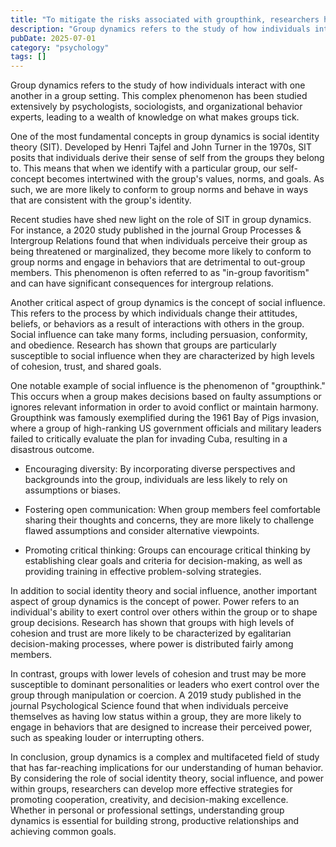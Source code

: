 ```yaml
---
title: "To mitigate the risks associated with groupthink, researchers have identified several strategies that groups can employ. These include"
description: "Group dynamics refers to the study of how individuals interact with one another in a group setting. This complex phenomenon has been studied extensive..."
pubDate: 2025-07-01
category: "psychology"
tags: []
---
```


Group dynamics refers to the study of how individuals interact with one another in a group setting. This complex phenomenon has been studied extensively by psychologists, sociologists, and organizational behavior experts, leading to a wealth of knowledge on what makes groups tick.

One of the most fundamental concepts in group dynamics is social identity theory (SIT). Developed by Henri Tajfel and John Turner in the 1970s, SIT posits that individuals derive their sense of self from the groups they belong to. This means that when we identify with a particular group, our self-concept becomes intertwined with the group's values, norms, and goals. As such, we are more likely to conform to group norms and behave in ways that are consistent with the group's identity.

Recent studies have shed new light on the role of SIT in group dynamics. For instance, a 2020 study published in the journal Group Processes & Intergroup Relations found that when individuals perceive their group as being threatened or marginalized, they become more likely to conform to group norms and engage in behaviors that are detrimental to out-group members. This phenomenon is often referred to as "in-group favoritism" and can have significant consequences for intergroup relations.

Another critical aspect of group dynamics is the concept of social influence. This refers to the process by which individuals change their attitudes, beliefs, or behaviors as a result of interactions with others in the group. Social influence can take many forms, including persuasion, conformity, and obedience. Research has shown that groups are particularly susceptible to social influence when they are characterized by high levels of cohesion, trust, and shared goals.

One notable example of social influence is the phenomenon of "groupthink." This occurs when a group makes decisions based on faulty assumptions or ignores relevant information in order to avoid conflict or maintain harmony. Groupthink was famously exemplified during the 1961 Bay of Pigs invasion, where a group of high-ranking US government officials and military leaders failed to critically evaluate the plan for invading Cuba, resulting in a disastrous outcome.

* Encouraging diversity: By incorporating diverse perspectives and backgrounds into the group, individuals are less likely to rely on assumptions or biases.

* Fostering open communication: When group members feel comfortable sharing their thoughts and concerns, they are more likely to challenge flawed assumptions and consider alternative viewpoints.

* Promoting critical thinking: Groups can encourage critical thinking by establishing clear goals and criteria for decision-making, as well as providing training in effective problem-solving strategies.

In addition to social identity theory and social influence, another important aspect of group dynamics is the concept of power. Power refers to an individual's ability to exert control over others within the group or to shape group decisions. Research has shown that groups with high levels of cohesion and trust are more likely to be characterized by egalitarian decision-making processes, where power is distributed fairly among members.

In contrast, groups with lower levels of cohesion and trust may be more susceptible to dominant personalities or leaders who exert control over the group through manipulation or coercion. A 2019 study published in the journal Psychological Science found that when individuals perceive themselves as having low status within a group, they are more likely to engage in behaviors that are designed to increase their perceived power, such as speaking louder or interrupting others.

In conclusion, group dynamics is a complex and multifaceted field of study that has far-reaching implications for our understanding of human behavior. By considering the role of social identity theory, social influence, and power within groups, researchers can develop more effective strategies for promoting cooperation, creativity, and decision-making excellence. Whether in personal or professional settings, understanding group dynamics is essential for building strong, productive relationships and achieving common goals.